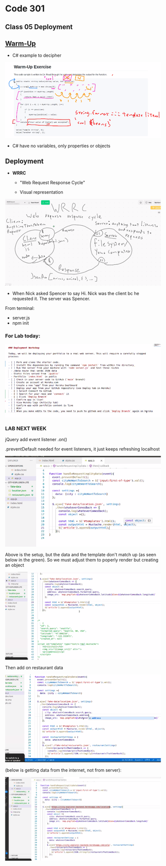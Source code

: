# Code 301
## Class 05 Deployment


## [Warm-Up](https://github.com/codefellows/seattle-301d71/blob/main/class-05/warm-up/warm-up.md) 

- C# example to decipher 

![](2021-02-19-09-17-48.png)


- C# have no variables, only properties or objects


## Deployment

- **WRRC** 

    - "Web Request Response Cycle"

    - Visual representation 

![](2021-02-19-09-56-50.png)

- When Nick asked Spencer to say Hi. Nick was the client bc he requested it. The server was Spencer. 

From terminal: 

- server.js
- npm init


### For Lab today:

![](2021-02-19-11-34-29.png)



### **LAB NEXT WEEK**
jQuery add event listener .on()

.preventDefault needed for event listeners, it just keeps refreshing localhost 


![](2021-02-19-11-55-47.png)

Above is the setup, but the data and the template don't match up (as seen below in the green). So we must adjust them to poperly render but creating an object

![](2021-02-19-12-00-27.png)

Then add on restaurant data 

![](2021-02-19-12-12-31.png)





(below is getting data from the internet, not from server):

![](2021-02-19-12-11-23.png)